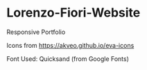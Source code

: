 # Lorenzo-Fiori-Website

Responsive Portfolio

Icons from https://akveo.github.io/eva-icons

Font Used: Quicksand (from Google Fonts)